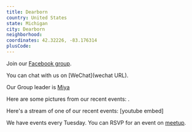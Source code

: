```yaml
---
title: Dearborn
country: United States
state: Michigan
city: Dearborn
neighborhood: 
coordinates: 42.32226, -83.176314
plusCode:
---
```

Join our [Facebook group](https://www.facebook.com/groups/free.code.camp.dearborn).

You can chat with us on [WeChat](wechat URL).

Our Group leader is [Miya](freecodecamp.org/miya)

Here are some pictures from our recent events:
![]().

Here's a stream of one of our recent events:
[youtube embed]

We have events every Tuesday. You can RSVP for an event on [meetup](meetupurl).

